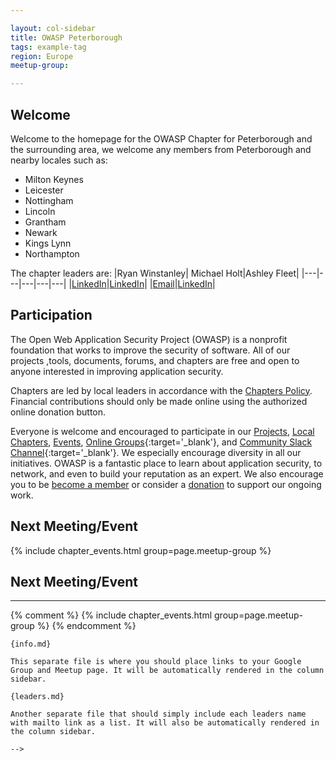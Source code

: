 ```yaml
---

layout: col-sidebar
title: OWASP Peterborough
tags: example-tag
region: Europe
meetup-group:

---
```


<!-- You should delete this comment

<div style='color:red;'>

<ul>
<li>tags: This is a space-delimited list of tags you associate with your project or chapter.  If you are using tabs, at least one of these tags should be unique in order to be used in the tabs files (an example tab is included in this repo) </li>

<li>meetup-group: This is the name of your meetup group, usually in the form of OWASP-chapter.  By putting these details here, the section below labeled 'Next Meeting/Event' will get automatically populated with your upcoming meetup events.</li>
</ul>

</div>
-->

## Welcome
Welcome to the homepage for the OWASP Chapter for Peterborough and the surrounding area, we welcome any members from Peterborough and nearby locales such as:
* Milton Keynes
* Leicester
* Nottingham 
* Lincoln
* Grantham
* Newark
* Kings Lynn
* Northampton

The chapter leaders are:
|Ryan Winstanley| Michael Holt|Ashley Fleet|
|---|---|---|---|---|
|[LinkedIn](https://www.linkedin.com/in/ryanwinstanley/)|[LinkedIn](https://www.linkedin.com/in/michael-holt-446b7524/)|
|[Email](mailto:ryan.winstanley@owasp.org)|[LinkedIn](https://www.linkedin.com/in/ryanwinstanley/)|

## Participation
The Open Web Application Security Project (OWASP) is a nonprofit foundation that works to improve the security of software. All of our projects ,tools, documents, forums, and chapters are free and open to anyone interested in improving application security. 

Chapters are led by local leaders in accordance with the [Chapters Policy](/www-policy/operational/chapters). Financial contributions should only be made online using the authorized online donation button. 

Everyone is welcome and encouraged to participate in our [Projects](/projects/), [Local Chapters](/chapters/), [Events](/events/), [Online Groups](https://groups.google.com/a/owasp.com/){:target='_blank'}, and [Community Slack Channel](https://owasp.slack.com/){:target='_blank'}. We especially encourage diversity in all our initiatives. OWASP is a fantastic place to learn about application security, to network, and even to build your reputation as an expert. We also encourage you to be [become a member](/membership/) or consider a [donation](/donate/) to support our ongoing work.

Next Meeting/Event <!-- You should keep this section as it will populate your meetup events -->
---------------------
{% include chapter_events.html group=page.meetup-group %}

## Next Meeting/Event
---------------------
{% comment %}
{% include chapter_events.html group=page.meetup-group %}
{% endcomment %}

```
{info.md}

This separate file is where you should place links to your Google Group and Meetup page. It will be automatically rendered in the column sidebar.

{leaders.md}

Another separate file that should simply include each leaders name with mailto link as a list. It will also be automatically rendered in the column sidebar.

-->
